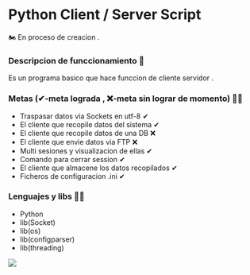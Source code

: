 # Python Client / Server Script
🏍 En proceso de creacion .

### Descripcion de funccionamiento 🚂
Es un programa basico que hace funccion de cliente servidor .

### Metas (✔-meta lograda , ❌-meta sin lograr de momento) 🐱‍👤
* Traspasar datos via Sockets en utf-8 ✔
* El cliente que recopile datos del sistema ✔
* El cliente que recopile datos de una DB ❌
* El cliente que envie datos via FTP ❌
* Multi sesiones y visualizacion de ellas ✔
* Comando para cerrar session ✔
* El cliente que almacene los datos recopilados ✔
* Ficheros de configuracion .ini ✔

### Lenguajes y libs 🐱‍🏍
* Python
* lib(Socket)
* lib(os)
* lib(configparser)
* lib(threading)


![](https://www.pngimg.com/uploads/madagascar_penguins/madagascar_penguins_PNG51.png)

